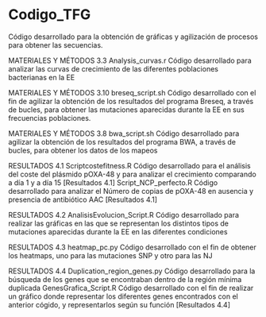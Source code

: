 # Codigo_TFG
Código desarrollado para la obtención de gráficas y agilización de procesos para obtener las secuencias.

MATERIALES Y MÉTODOS 3.3
Analysis_curvas.r
Código desarrollado para analizar las curvas de crecimiento de las diferentes poblaciones bacterianas en la EE

MATERIALES Y MÉTODOS 3.10
breseq_script.sh
Código desarrollado con el fin de agilizar la obtención de los resultados del programa Breseq, a través de bucles,
para obtener las mutaciones aparecidas durante la EE en sus frecuencias poblaciones.

MATERIALES Y MÉTODOS 3.8
bwa_script.sh
Código desarrollado para agilizar la obtención de los resultados del programa BWA, a través de bucles,
para obtener los datos de los mapeos

RESULTADOS 4.1
Scriptcostefitness.R
Código desarrollado para el análisis del coste del plásmido pOXA-48 y para analizar el crecimiento comparando a día 1 y a día 15 [Resultados 4.1]
Script_NCP_perfecto.R
Código desarrollado para analizar el Número de copias de pOXA-48 en ausencia y presencia de antibiótico AAC [Resultados 4.1]

RESULTADOS 4.2
AnalisisEvolucion_Script.R 
Código desarrollado para realizar las gráficas en las que se representan los distintos tipos de mutaciones aparecidas durante la EE en las diferentes condiciones

RESULTADOS 4.3
heatmap_pc.py
Código desarrollado con el fin de obtener los heatmaps, uno para las mutaciones SNP y otro para las NJ

RESULTADOS 4.4
Duplication_region_genes.py
Código desarrollado para la búsqueda de los genes que se encontraban dentro de la región mínima duplicada 
GenesGrafica_Script.R
Código desarrollado con el fin de realizar un gráfico donde representar los diferentes genes encontrados con el anterior cógido, 
y representarlos según su función [Resultados 4.4]
